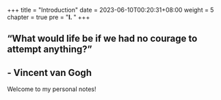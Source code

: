 +++
title = "Introduction"
date = 2023-06-10T00:20:31+08:00
weight = 5
chapter = true
pre = "<b>I. </b>"
+++

## “What would life be if we had no courage to attempt anything?”
## - Vincent van Gogh

Welcome to my personal notes!

